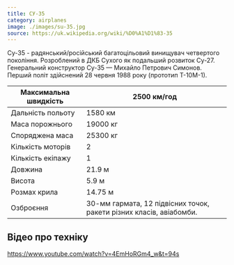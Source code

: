```yaml
---
title: СУ-35
category: airplanes
image: ./images/su-35.jpg
source: https://uk.wikipedia.org/wiki/%D0%A1%D1%83-35
---
```

Су-35 -  радянський/російський багатоцільовий винищувач четвертого покоління. Розроблений в ДКБ Сухого як подальший розвиток Су-27. Генеральний конструктор Су-35 — Михайло Петрович Симонов. Перший політ здійснений 28 червня 1988 року (прототип Т-10М-1). 

Максимальна швидкість  |  2500 км/год
------- | -------
Дальність польоту | 1580 км
Маса порожнього | 19000 кг
Споряджена маса | 25300 кг
Кількість моторів | 2
Кількість екіпажу | 1
Довжина | 21.9 м
Висота | 5.9 м
Розмах крила | 14.75 м
Озброєння | 30-мм гармата, 12 підвісних точок, ракети різних класів, авіабомби. 

## Відео про техніку

https://www.youtube.com/watch?v=4EmHoRGm4_w&t=94s